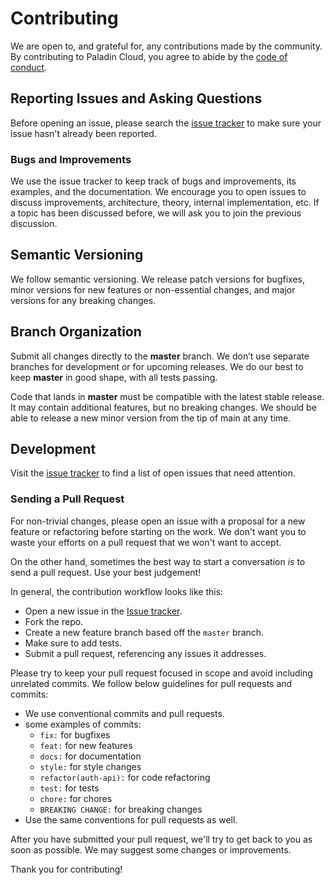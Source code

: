 # Contributing

We are open to, and grateful for, any contributions made by the community. By contributing to Paladin Cloud, you agree
to abide by the [code of conduct](https://github.com/PaladinCloud/CE/blob/master/code_of_conduct.md).

## Reporting Issues and Asking Questions

Before opening an issue, please search the [issue tracker](https://github.com/PaladinCloud/CE/issues) to make sure your
issue hasn't already been reported.

### Bugs and Improvements

We use the issue tracker to keep track of bugs and improvements, its examples, and the documentation. We encourage you
to open issues to discuss improvements, architecture, theory, internal implementation, etc. If a topic has been
discussed before, we will ask you to join the previous discussion.

## Semantic Versioning

We follow semantic versioning. We release patch versions for bugfixes, minor versions for new features or non-essential
changes, and major versions for any breaking changes.

## Branch Organization

Submit all changes directly to the **master** branch. We don’t use separate branches for development or for upcoming
releases. We do our best to keep **master** in good shape, with all tests passing.

Code that lands in **master** must be compatible with the latest stable release. It may contain additional features, but
no breaking changes. We should be able to release a new minor version from the tip of main at any time.

## Development

Visit the [issue tracker](https://github.com/PaladinCloud/CE/issues) to find a list of open issues that need attention.

### Sending a Pull Request

For non-trivial changes, please open an issue with a proposal for a new feature or refactoring before starting on the
work. We don't want you to waste your efforts on a pull request that we won't want to accept.

On the other hand, sometimes the best way to start a conversation _is_ to send a pull request. Use your best judgement!

In general, the contribution workflow looks like this:

- Open a new issue in the [Issue tracker](https://github.com/PaladinCloud/CE/issues).
- Fork the repo.
- Create a new feature branch based off the `master` branch.
- Make sure to add tests.
- Submit a pull request, referencing any issues it addresses.

Please try to keep your pull request focused in scope and avoid including unrelated commits.
We follow below guidelines for pull requests and commits:

* We use conventional commits and pull requests.
* some examples of commits:
    * `fix:` for bugfixes
    * `feat:` for new features
    * `docs:` for documentation
    * `style:` for style changes
    * `refactor(auth-api):` for code refactoring
    * `test:` for tests
    * `chore:` for chores
    * `BREAKING CHANGE:` for breaking changes
* Use the same conventions for pull requests as well.

After you have submitted your pull request, we'll try to get back to you as soon as possible. We may suggest some
changes or improvements.

Thank you for contributing!